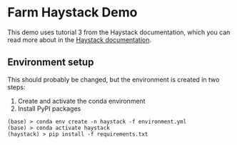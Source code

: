 # Farm Haystack Demo

This demo uses tutorial 3 from the Haystack documentation, which you can
read more about in the
[Haystack documentation](https://haystack.deepset.ai/tutorials/without-elasticsearch).

## Environment setup

This should probably be changed, but the environment is created
in two steps:

1. Create and activate the conda environment
2. Install PyPI packages

```shell
(base) > conda env create -n haystack -f environment.yml
(base) > conda activate haystack
(haystack) > pip install -f requirements.txt
```
